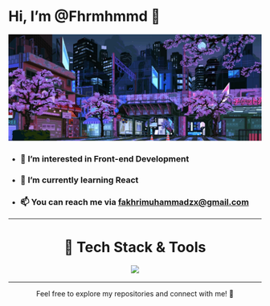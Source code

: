 # Hi, I’m @Fhrmhmmd 👋

![Banner](https://github.com/Fhrmhmmd/Fhrmhmmd/blob/main/banner.jpg)


- ### 👀 I’m interested in **Front-end Development**
- ### 🌱 I’m currently learning **React**
- ### 📫 You can reach me via [fakhrimuhammadzx@gmail.com](mailto:fakhrimuhammadzx@gmail.com)

<hr>
<div align="center">
<h1>🚀 Tech Stack & Tools</h1>
<a href="https://skillicons.dev">
    <img src="https://skillicons.dev/icons?i=html,css,js,php,react,codeigniter" />
</a
</div>
<hr>


Feel free to explore my repositories and connect with me! 🤝


